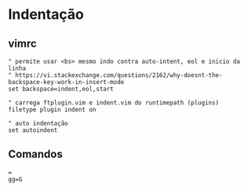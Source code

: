 # Indentação

## vimrc
```vim
" permite usar <bs> mesmo indo contra auto-intent, eol e inicio da linha
" https://vi.stackexchange.com/questions/2162/why-doesnt-the-backspace-key-work-in-insert-mode
set backspace=indent,eol,start

" carrega ftplugin.vim e indent.vim do runtimepath (plugins)
filetype plugin indent on

" auto indentação
set autoindent
```

## Comandos
```vim
=
gg=G
```
